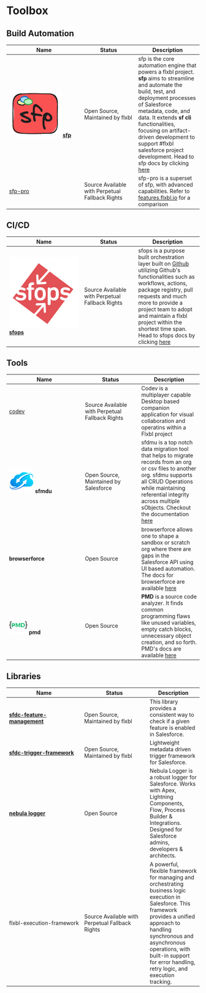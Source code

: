 # Toolbox



## Build Automation



<table><thead><tr><th width="182">Name</th><th width="127">Status</th><th>Description</th></tr></thead><tbody><tr><td><img src="../.gitbook/assets/sfp-logo.png" alt="" data-size="line"> <a href="https://app.gitbook.com/o/fKx1Ub4x8BCvXSpvO1Hz/s/YLI5Ts7pWhWQV9UaBn3H/"><strong>sfp</strong></a></td><td>Open Source, Maintained by flxbl</td><td>sfp is the core automation engine that powers a flxbl project. <strong>sfp</strong> aims to streamline and automate the build, test, and deployment processes of Salesforce metadata,  code, and data. It extends <strong>sf cli</strong> functionalities, focusing on artifact-driven development to support #flxbl salesforce project development. Head to sfp docs by clicking <a href="https://docs.flxbl.io/sfp">here</a></td></tr><tr><td><a href="https://app.gitbook.com/o/fKx1Ub4x8BCvXSpvO1Hz/s/YLI5Ts7pWhWQV9UaBn3H/">sfp-pro</a></td><td>Source Available with Perpetual Fallback Rights</td><td>sfp-pro is a superset of sfp, with advanced capabilities. Refer to <a href="https://features.flxbl.io">features.flxbl.io</a> for a comparison</td></tr></tbody></table>



## CI/CD

<table><thead><tr><th width="182">Name</th><th width="127">Status</th><th>Description</th></tr></thead><tbody><tr><td><img src="../.gitbook/assets/sfops-logo.png" alt="" data-size="line"> <a href="https://app.gitbook.com/o/fKx1Ub4x8BCvXSpvO1Hz/s/lMXJauKOgXVlDwo5NJ6c/"><strong>sfops</strong></a></td><td>Source Available with Perpetual Fallback Rights</td><td>sfops is a purpose built orchestration layer built on <a href="https://www.github.com">Github</a> utilizing Github's functionalities such as workflows, actions, package registry, pull requests  and much more to provide a project team to adopt and maintain a flxbl project within the shortest time span.  Head to sfops docs by clicking <a href="https://docs.flxbl.io/sfops">here</a></td></tr></tbody></table>

## Tools

<table><thead><tr><th width="184">Name</th><th width="133">Status</th><th>Description</th></tr></thead><tbody><tr><td><a href="https://get-codev.flxbl.io">codev</a></td><td>Source Available with Perpetual Fallback Rights</td><td>Codev is a multiplayer capable  Desktop based companion application for visual collaboration and operatins within a Flxbl project</td></tr><tr><td><img src="../.gitbook/assets/image (6).png" alt="" data-size="line">  <strong>sfmdu</strong></td><td>Open Source, Maintained by Salesforce</td><td>sfdmu is a top notch data migration tool that helps to migrate records from an org or csv files to another org. sfdmu supports all CRUD Operations while maintaining referential integrity across multiple sObjects.  Checkout the documentation <a href="https://help.sfdmu.com/">here</a></td></tr><tr><td>  <strong>browserforce</strong></td><td>Open Source</td><td>browserforce allows one to shape a sandbox or scratch org where there are gaps in the Salesforce API using UI based automation. The docs for browserforce are available <a href="https://github.com/amtrack/sfdx-browserforce-plugin">here</a></td></tr><tr><td><img src="../.gitbook/assets/image (7).png" alt="" data-size="original"> <strong>pmd</strong></td><td>Open Source</td><td><strong>PMD</strong> is a source code analyzer. It finds common programming flaws like unused variables, empty catch blocks, unnecessary object creation, and so forth. PMD's docs are available <a href="https://pmd.github.io/">here</a></td></tr></tbody></table>



## Libraries

<table><thead><tr><th width="182">Name</th><th width="157">Status</th><th>Description</th></tr></thead><tbody><tr><td><a href="https://github.com/flxbl-io/sfdc-feature-management"><strong>sfdc-feature-management</strong></a></td><td>Open Source, Maintained by flxbl</td><td>This library provides a consistent way to check if a given feature is enabled in Salesforce.</td></tr><tr><td><a href="https://github.com/flxbl-io/sfdc-trigger-framework"><strong>sfdc-trigger-framework</strong></a></td><td>Open Source, Maintained by flxbl</td><td>Lightweight metadata driven trigger framework for Salesforce.</td></tr><tr><td><a href="https://github.com/jongpie/NebulaLogger"><strong>nebula logger</strong></a></td><td>Open Source</td><td>Nebula Logger is a robust logger for Salesforce. Works with Apex, Lightning Components, Flow, Process Builder &#x26; Integrations. Designed for Salesforce admins, developers &#x26; architects.</td></tr><tr><td>flxbl-execution-framework</td><td>Source Available with Perpetual Fallback Rights</td><td>A powerful, flexible framework for managing and orchestrating business logic execution in Salesforce. This framework provides a unified approach to handling synchronous and asynchronous operations, with built-in support for error handling, retry logic, and execution tracking.</td></tr></tbody></table>

